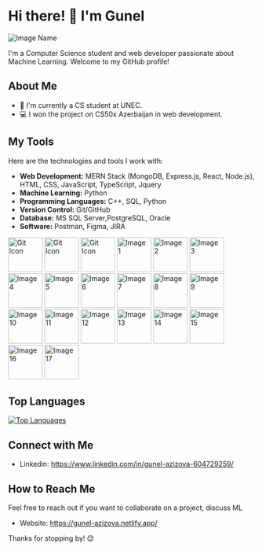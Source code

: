 # Hi there! 👋 I'm Gunel

![Image Name](https://i.pinimg.com/736x/18/d0/3b/18d03b1da4185c82f21e52d1144c5e03.jpg)



I'm a Computer Science student and web developer passionate about Machine Learning. Welcome to my GitHub profile!

## About Me

- 🌱 I'm currently a CS student at UNEC.
- 💻 I won the project on CS50x Azerbaijan in web development.

## My Tools

Here are the technologies and tools I work with:

- **Web Development:** MERN Stack (MongoDB, Express.js, React, Node.js), HTML, CSS, JavaScript, TypeScript, Jquery
- **Machine Learning:** Python
- **Programming Languages:** C++, SQL, Python
- **Version Control:** Git/GitHub
- **Database:** MS SQL Server,PostgreSQL, Oracle
- **Software:** Postman, Figma, JIRA

[<img src="https://user-images.githubusercontent.com/25181517/192108372-f71d70ac-7ae6-4c0d-8395-51d8870c2ef0.png" alt="Git Icon" width="70"/>](https://github.com/)
[<img src="https://user-images.githubusercontent.com/25181517/192108374-8da61ba1-99ec-41d7-80b8-fb2f7c0a4948.png" alt="Git Icon" width="70"/>](https://github.com/)
[<img src="https://user-images.githubusercontent.com/25181517/192109061-e138ca71-337c-4019-8d42-4792fdaa7128.png" alt="Git Icon" width="70"/>](https://github.com/)
[<img src="https://user-images.githubusercontent.com/25181517/192158954-f88b5814-d510-4564-b285-dff7d6400dad.png" alt="Image 1" width="70"/>](https://user-images.githubusercontent.com/25181517/192158954-f88b5814-d510-4564-b285-dff7d6400dad.png)
[<img src="https://user-images.githubusercontent.com/25181517/183898674-75a4a1b1-f960-4ea9-abcb-637170a00a75.png" alt="Image 2" width="70"/>](https://user-images.githubusercontent.com/25181517/183898674-75a4a1b1-f960-4ea9-abcb-637170a00a75.png)
[<img src="https://user-images.githubusercontent.com/25181517/183898054-b3d693d4-dafb-4808-a509-bab54cf5de34.png" alt="Image 3" width="70"/>](https://user-images.githubusercontent.com/25181517/183898054-b3d693d4-dafb-4808-a509-bab54cf5de34.png)
[<img src="https://user-images.githubusercontent.com/25181517/117447155-6a868a00-af3d-11eb-9cfe-245df15c9f3f.png" alt="Image 4" width="70"/>](https://user-images.githubusercontent.com/25181517/117447155-6a868a00-af3d-11eb-9cfe-245df15c9f3f.png)
[<img src="https://user-images.githubusercontent.com/25181517/183897015-94a058a6-b86e-4e42-a37f-bf92061753e5.png" alt="Image 5" width="70"/>](https://user-images.githubusercontent.com/25181517/183897015-94a058a6-b86e-4e42-a37f-bf92061753e5.png)
[<img src="https://user-images.githubusercontent.com/25181517/121401671-49102800-c959-11eb-9f6f-74d49a5e1774.png" alt="Image 6" width="70"/>](https://user-images.githubusercontent.com/25181517/121401671-49102800-c959-11eb-9f6f-74d49a5e1774.png)
[<img src="https://user-images.githubusercontent.com/25181517/183568594-85e280a7-0d7e-4d1a-9028-c8c2209e073c.png" alt="Image 7" width="70"/>](https://user-images.githubusercontent.com/25181517/183568594-85e280a7-0d7e-4d1a-9028-c8c2209e073c.png)
[<img src="https://user-images.githubusercontent.com/25181517/183859966-a3462d8d-1bc7-4880-b353-e2cbed900ed6.png" alt="Image 8" width="70"/>](https://user-images.githubusercontent.com/25181517/183859966-a3462d8d-1bc7-4880-b353-e2cbed900ed6.png)
[<img src="https://github.com/marwin1991/profile-technology-icons/assets/62091613/b40892ef-efb8-4b0e-a6b5-d1cfc2f3fc35" alt="Image 9" width="70"/>](https://github.com/marwin1991/profile-technology-icons/assets/62091613/b40892ef-efb8-4b0e-a6b5-d1cfc2f3fc35)
[<img src="https://user-images.githubusercontent.com/25181517/192106073-90fffafe-3562-4ff9-a37e-c77a2da0ff58.png" alt="Image 10" width="70"/>](https://user-images.githubusercontent.com/25181517/192106073-90fffafe-3562-4ff9-a37e-c77a2da0ff58.png)
[<img src="https://user-images.githubusercontent.com/25181517/183423507-c056a6f9-1ba8-4312-a350-19bcbc5a8697.png" alt="Image 11" width="70"/>](https://user-images.githubusercontent.com/25181517/183423507-c056a6f9-1ba8-4312-a350-19bcbc5a8697.png)
[<img src="https://user-images.githubusercontent.com/25181517/183423775-2276e25d-d43d-4e58-890b-edbc88e915f7.png" alt="Image 12" width="70"/>](https://user-images.githubusercontent.com/25181517/183423775-2276e25d-d43d-4e58-890b-edbc88e915f7.png)
[<img src="https://github.com/marwin1991/profile-technology-icons/assets/62091613/9bf5650b-e534-4eae-8a26-8379d076f3b4" alt="Image 13" width="70"/>](https://github.com/marwin1991/profile-technology-icons/assets/62091613/9bf5650b-e534-4eae-8a26-8379d076f3b4)
[<img src="https://user-images.githubusercontent.com/25181517/117208740-bfb78400-adf5-11eb-97bb-09072b6bedfc.png" alt="Image 14" width="70"/>](https://user-images.githubusercontent.com/25181517/117208740-bfb78400-adf5-11eb-97bb-09072b6bedfc.png)
[<img src="https://user-images.githubusercontent.com/25181517/117208736-bdedc080-adf5-11eb-912f-61c7d43705f6.png" alt="Image 15" width="70"/>](https://user-images.githubusercontent.com/25181517/117208736-bdedc080-adf5-11eb-912f-61c7d43705f6.png)
[<img src="https://user-images.githubusercontent.com/25181517/183896128-ec99105a-ec1a-4d85-b08b-1aa1620b2046.png" alt="Image 16" width="70"/>](https://user-images.githubusercontent.com/25181517/183896128-ec99105a-ec1a-4d85-b08b-1aa1620b2046.png)
[<img src="https://user-images.githubusercontent.com/25181517/182884177-d48a8579-2cd0-447a-b9a6-ffc7cb02560e.png" alt="Image 17" width="70"/>](https://user-images.githubusercontent.com/25181517/182884177-d48a8579-2cd0-447a-b9a6-ffc7cb02560e.png)





## Top Languages

[![Top Languages](https://github-readme-stats.vercel.app/api/top-langs/?username=LittleSmile05&layout=compact)](https://github.com/LittleSmile05)


## Connect with Me

- Linkedin: https://www.linkedin.com/in/gunel-azizova-604729259/

## How to Reach Me

Feel free to reach out if you want to collaborate on a project, discuss ML

- Website: https://gunel-azizova.netlify.app/

Thanks for stopping by! 😊
